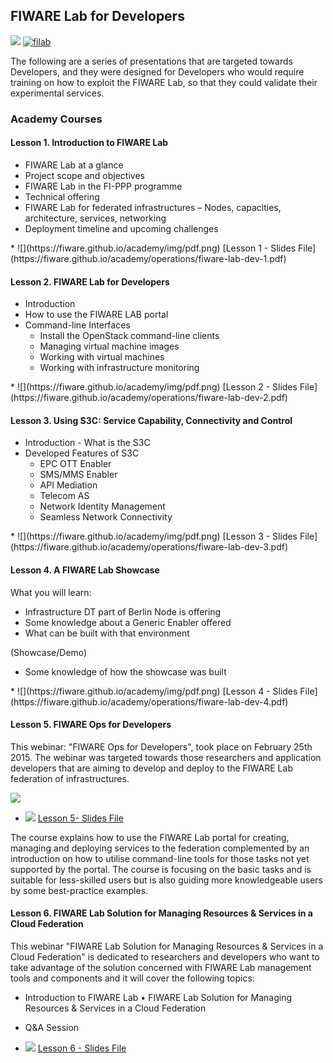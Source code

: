 <h2>FIWARE Lab for Developers</h2>

<!-- textlint-disable terminology -->

[![](https://nexus.lab.fiware.org/repository/raw/public/badges/chapters/operations.svg)](https://www.fiware.org/)
[![filab](https://img.shields.io/badge/tag-filab-orange.svg?logo=stackoverflow)](http://stackoverflow.com/questions/tagged/filab)

The following are a series of presentations that are targeted towards Developers, and they were designed for Developers
who would require training on how to exploit the FIWARE Lab, so that they could validate their experimental services.

<h3>Academy Courses</h3>

<h4>Lesson 1. Introduction to FIWARE Lab</h4>

-   FIWARE Lab at a glance
-   Project scope and objectives
-   FIWARE Lab in the FI-PPP programme
-   Technical offering
-   FIWARE Lab for federated infrastructures – Nodes, capacities, architecture, services, networking
-   Deployment timeline and upcoming challenges

<span/>
* ![](https://fiware.github.io/academy/img/pdf.png) [Lesson 1 - Slides File](https://fiware.github.io/academy/operations/fiware-lab-dev-1.pdf)

<h4>Lesson 2. FIWARE Lab for Developers</h4>

-   Introduction
-   How to use the FIWARE LAB portal
-   Command-line Interfaces
    -   Install the OpenStack command-line clients
    -   Managing virtual machine images
    -   Working with virtual machines
    -   Working with infrastructure monitoring

<span/>
* ![](https://fiware.github.io/academy/img/pdf.png) [Lesson 2 - Slides File](https://fiware.github.io/academy/operations/fiware-lab-dev-2.pdf)

<h4>Lesson 3. Using S3C: Service Capability, Connectivity and Control</h4>

-   Introduction - What is the S3C
-   Developed Features of S3C
    -   EPC OTT Enabler
    -   SMS/MMS Enabler
    -   API Mediation
    -   Telecom AS
    -   Network Identity Management
    -   Seamless Network Connectivity

<span/>
* ![](https://fiware.github.io/academy/img/pdf.png) [Lesson 3 - Slides File](https://fiware.github.io/academy/operations/fiware-lab-dev-3.pdf)

<h4>Lesson 4. A FIWARE Lab Showcase</h4>

What you will learn:

-   Infrastructure DT part of Berlin Node is offering
-   Some knowledge about a Generic Enabler offered
-   What can be built with that environment

(Showcase/Demo)

-   Some knowledge of how the showcase was built

<span/>
* ![](https://fiware.github.io/academy/img/pdf.png) [Lesson 4 - Slides File](https://fiware.github.io/academy/operations/fiware-lab-dev-4.pdf)

<h4>Lesson 5. FIWARE Ops for Developers</h4>

This webinar: "FIWARE Ops for Developers", took place on February 25th 2015. The webinar was targeted towards those
researchers and application developers that are aiming to develop and deploy to the FIWARE Lab federation of
infrastructures.

[![](http://img.youtube.com/vi/AwYgQmyF50k/0.jpg)](https://www.youtube.com/watch?v=AwYgQmyF50k "FIWARE Ops for Developers")

-   ![](https://fiware.github.io/academy/img/pdf.png)
    [Lesson 5- Slides File](https://fiware.github.io/academy/operations/fiware-lab-dev-5.pdf)

The course explains how to use the FIWARE Lab portal for creating, managing and deploying services to the federation
complemented by an introduction on how to utilise command-line tools for those tasks not yet supported by the portal.
The course is focusing on the basic tasks and is suitable for less-skilled users but is also guiding more knowledgeable
users by some best-practice examples.

<h4>Lesson 6. FIWARE Lab Solution for Managing Resources & Services in a Cloud Federation</h4>

This webinar "FIWARE Lab Solution for Managing Resources & Services in a Cloud Federation" is dedicated to researchers
and developers who want to take advantage of the solution concerned with FIWARE Lab management tools and components and
it will cover the following topics:

-   Introduction to FIWARE Lab • FIWARE Lab Solution for Managing Resources & Services in a Cloud Federation
-   Q&A Session

-   ![](https://fiware.github.io/academy/img/pdf.png)
    [Lesson 6 - Slides File](https://fiware.github.io/academy/operations/fiware-lab-dev-6.pdf)

